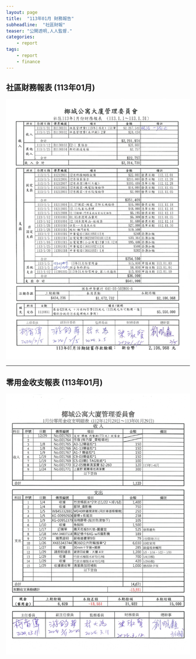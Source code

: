 ```yaml
---
layout: page
title:  "113年01月 財務報告"
subheadline:  "社區財報"
teaser: "公開透明,人人監督."
categories:
    - report
tags:
    - report
    - finance
---
```


## 社區財務報表 (113年01月)

![](https://github.com/coconutcity30050/community27/raw/gh-pages/assets/reports/113-01-%E8%B2%A1%E5%8B%99%E5%A0%B1%E8%A1%A8.jpg)

---
## 零用金收支報表 (113年01月)

![](https://github.com/coconutcity30050/community27/raw/gh-pages/assets/reports/113-01-%E9%9B%B6%E7%94%A8%E9%87%91%E6%94%AF%E5%87%BA%E5%A0%B1%E8%A1%A8.jpg)

